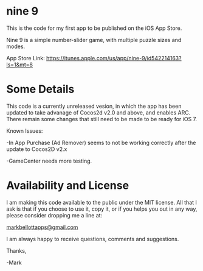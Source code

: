 nine 9
=====

This is the code for my first app to be published on the iOS App Store.

Nine 9 is a simple number-slider game, with multiple puzzle sizes and modes. 

App Store Link: https://itunes.apple.com/us/app/nine-9/id542214163?ls=1&mt=8

Some Details
=============

This code is a currently unreleased vesion, in which the app has been updated to take
advanage of Cocos2d v2.0 and above, and enables ARC. There remain some changes that still need 
to be made to be ready for iOS 7.

Known Issues:

-In App Purchase (Ad Remover) seems to not be working correctly after the update to Cocos2D v2.x

-GameCenter needs more testing.


Availability and License
==============================

I am making this code available to the public under the MIT license. All that I ask is that if you
choose to use it, copy it, or if you helps you out in any way, please consider dropping me a line at:

markbellottapps@gmail.com

I am always happy to receive questions, comments and suggestions.

Thanks,

-Mark
